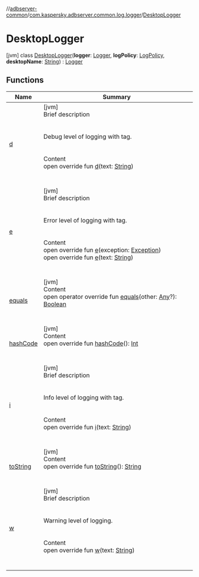 //[adbserver-common](../../index.md)/[com.kaspersky.adbserver.common.log.logger](../index.md)/[DesktopLogger](index.md)



# DesktopLogger  
 [jvm] class [DesktopLogger](index.md)(**logger**: [Logger](../-logger/index.md), **logPolicy**: [LogPolicy](../-log-policy/index.md), **desktopName**: [String](https://kotlinlang.org/api/latest/jvm/stdlib/kotlin/-string/index.html)) : [Logger](../-logger/index.md)   


## Functions  
  
|  Name|  Summary| 
|---|---|
| [d](../-logger/d.md)| [jvm]  <br>Brief description  <br><br><br>Debug level of logging with tag.<br><br>  <br>Content  <br>open override fun [d](../-logger/d.md)(text: [String](https://kotlinlang.org/api/latest/jvm/stdlib/kotlin/-string/index.html))  <br><br><br>
| [e](../-logger/e.md)| [jvm]  <br>Brief description  <br><br><br>Error level of logging with tag.<br><br>  <br>Content  <br>open override fun [e](../-logger/e.md)(exception: [Exception](https://docs.oracle.com/javase/8/docs/api/java/lang/Exception.html))  <br>open override fun [e](../-logger/e.md)(text: [String](https://kotlinlang.org/api/latest/jvm/stdlib/kotlin/-string/index.html))  <br><br><br>
| [equals](https://kotlinlang.org/api/latest/jvm/stdlib/kotlin/-any/equals.html)| [jvm]  <br>Content  <br>open operator override fun [equals](https://kotlinlang.org/api/latest/jvm/stdlib/kotlin/-any/equals.html)(other: [Any](https://kotlinlang.org/api/latest/jvm/stdlib/kotlin/-any/index.html)?): [Boolean](https://kotlinlang.org/api/latest/jvm/stdlib/kotlin/-boolean/index.html)  <br><br><br>
| [hashCode](https://kotlinlang.org/api/latest/jvm/stdlib/kotlin/-any/hash-code.html)| [jvm]  <br>Content  <br>open override fun [hashCode](https://kotlinlang.org/api/latest/jvm/stdlib/kotlin/-any/hash-code.html)(): [Int](https://kotlinlang.org/api/latest/jvm/stdlib/kotlin/-int/index.html)  <br><br><br>
| [i](../-logger/i.md)| [jvm]  <br>Brief description  <br><br><br>Info level of logging with tag.<br><br>  <br>Content  <br>open override fun [i](../-logger/i.md)(text: [String](https://kotlinlang.org/api/latest/jvm/stdlib/kotlin/-string/index.html))  <br><br><br>
| [toString](https://kotlinlang.org/api/latest/jvm/stdlib/kotlin/-any/to-string.html)| [jvm]  <br>Content  <br>open override fun [toString](https://kotlinlang.org/api/latest/jvm/stdlib/kotlin/-any/to-string.html)(): [String](https://kotlinlang.org/api/latest/jvm/stdlib/kotlin/-string/index.html)  <br><br><br>
| [w](../-logger/w.md)| [jvm]  <br>Brief description  <br><br><br>Warning level of logging.<br><br>  <br>Content  <br>open override fun [w](../-logger/w.md)(text: [String](https://kotlinlang.org/api/latest/jvm/stdlib/kotlin/-string/index.html))  <br><br><br>

